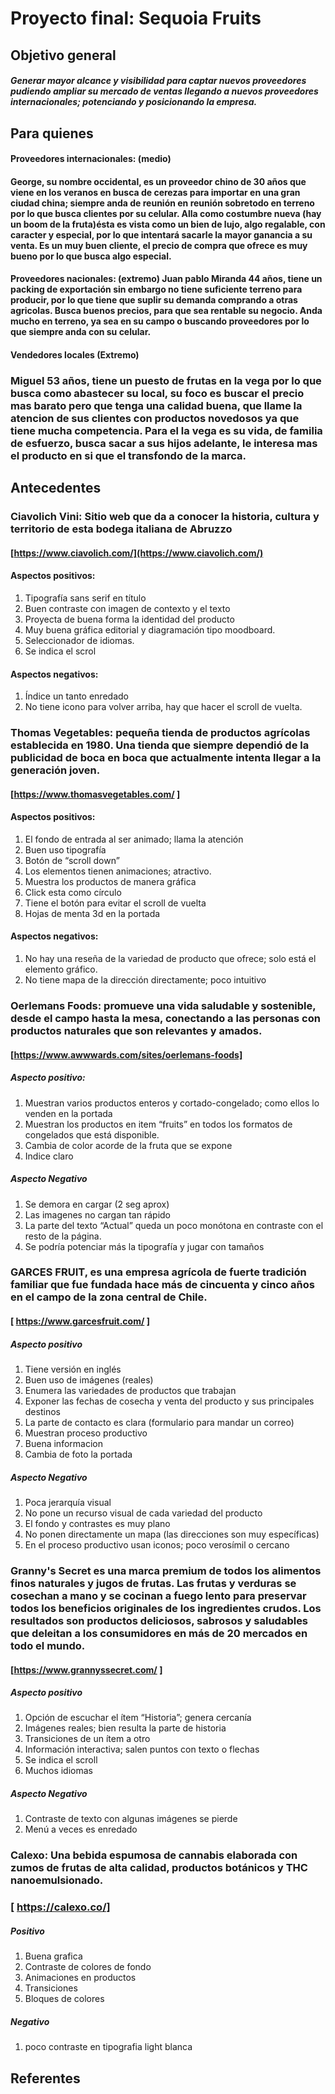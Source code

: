 # Proyecto final: Sequoia Fruits 

## Objetivo general

##### Generar mayor alcance y visibilidad para captar nuevos proveedores pudiendo ampliar su mercado de ventas llegando a nuevos proveedores internacionales; potenciando y posicionando la empresa.


## Para quienes

#### Proveedores internacionales: (medio)
####  George, su nombre occidental, es un proveedor chino de 30 años que viene en los veranos en busca de cerezas para importar en una gran ciudad china; siempre anda de reunión en reunión sobretodo en terreno por lo que busca clientes por su celular. Alla como costumbre nueva (hay un boom de la fruta)ésta es vista como un bien de lujo, algo regalable, con caracter y especial, por lo que intentará sacarle la mayor ganancia a su venta. Es un muy buen cliente, el precio de compra que ofrece es muy bueno por lo que busca algo especial.

#### Proveedores nacionales: (extremo) Juan pablo Miranda 44 años, tiene un packing de exportación sin embargo no tiene suficiente terreno para producir, por lo que tiene que suplir su demanda comprando a otras agricolas. Busca buenos precios, para que sea rentable su negocio. Anda mucho en terreno, ya sea en su campo o buscando proveedores por lo que siempre anda con su celular. 

#### Vendedores locales (Extremo)
### Miguel 53 años, tiene un puesto de frutas en la vega por lo que busca como abastecer su local, su foco es buscar el precio mas barato pero que tenga una calidad buena, que llame la atencion de sus clientes con productos novedosos ya que tiene mucha competencia. Para el la vega es su vida, de familia de esfuerzo, busca sacar a sus hijos adelante, le interesa mas el producto en si que el transfondo de la marca.


## Antecedentes 

###  Ciavolich Vini: Sitio web que da a conocer la historia, cultura y territorio de esta bodega italiana de Abruzzo 
#### [https://www.ciavolich.com/](https://www.ciavolich.com/)


#### Aspectos positivos: 

1. Tipografía sans serif en título
2. Buen contraste con imagen de contexto y el texto
3. Proyecta de buena forma la identidad del producto
4. Muy buena gráfica editorial y diagramación tipo moodboard.
5. Seleccionador de idiomas. 
6. Se indica el scrol

#### Aspectos negativos:
1. Índice un tanto enredado
2. No tiene icono para volver arriba, hay que hacer el scroll de vuelta.


### Thomas Vegetables: pequeña tienda de productos agrícolas establecida en 1980. Una tienda que siempre dependió de la publicidad de boca en boca que actualmente intenta llegar a la generación joven.
#### [https://www.thomasvegetables.com/ ]


#### Aspectos positivos:

1. El fondo de entrada al ser animado; llama la atención
2. Buen uso tipografía
3. Botón de “scroll down”
4. Los elementos tienen animaciones; atractivo.
5. Muestra los productos de manera gráfica
6. Click esta como círculo
7. Tiene el botón para evitar el scroll de vuelta
8. Hojas de menta 3d en la portada

#### Aspectos negativos:
1. No hay una reseña de la variedad de producto que ofrece; solo está el elemento gráfico.
2. No tiene mapa de la dirección directamente; poco intuitivo

### Oerlemans Foods: promueve una vida saludable y sostenible, desde el campo hasta la mesa, conectando a las personas con productos naturales que son relevantes y amados.
#### [https://www.awwwards.com/sites/oerlemans-foods]

##### Aspecto positivo: 

1. Muestran varios productos enteros y cortado-congelado; como ellos lo venden en la portada
2. Muestran los productos en item “fruits” en todos los formatos de congelados que está disponible.
3. Cambia de color acorde de la fruta que se expone
4. Indice claro

##### Aspecto Negativo

1. Se demora en cargar (2 seg aprox)
2. Las imagenes no cargan tan rápido
3. La parte del texto “Actual” queda un poco monótona en contraste con el resto de la página.
4. Se podría potenciar más la tipografía y jugar con tamaños

### GARCES FRUIT,  es una empresa agrícola de fuerte tradición familiar que fue fundada hace más de cincuenta y cinco años en el campo de la zona central de Chile.

#### [ https://www.garcesfruit.com/ ]

##### Aspecto positivo 
1. Tiene versión en inglés
2. Buen uso de imágenes (reales)
3. Enumera las variedades de productos que trabajan 
4. Exponer las fechas de cosecha y venta del producto y sus principales destinos
5. La parte de contacto es clara (formulario para mandar un correo)
6. Muestran proceso productivo
7. Buena informacion
8. Cambia de foto la portada


##### Aspecto Negativo
1. Poca jerarquía visual
2. No pone un recurso visual de cada variedad del producto
3. El fondo y contrastes es muy plano
4. No ponen directamente un mapa (las direcciones son muy específicas)
5. En el proceso productivo usan iconos; poco verosímil o cercano

### Granny's Secret es una marca premium de todos los alimentos finos naturales y jugos de frutas. Las frutas y verduras se cosechan a mano y se cocinan a fuego lento para preservar todos los beneficios originales de los ingredientes crudos. Los resultados son productos deliciosos, sabrosos y saludables que deleitan a los consumidores en más de 20 mercados en todo el mundo.

#### [https://www.grannyssecret.com/  ]

##### Aspecto positivo 
1. Opción de escuchar el ítem “Historia”; genera cercanía
2. Imágenes reales; bien resulta la parte de historia
3. Transiciones de un ítem a otro 
4. Información interactiva; salen puntos con texto o flechas
5. Se indica el scroll
6. Muchos idiomas

##### Aspecto Negativo
1. Contraste de texto con algunas imágenes se pierde
2. Menú a veces es enredado

### Calexo: Una bebida espumosa de cannabis elaborada con zumos de frutas de alta calidad, productos botánicos y THC nanoemulsionado.
### [ https://calexo.co/]

##### Positivo

1. Buena grafica
2. Contraste de colores de fondo
3. Animaciones en productos 
4. Transiciones
5. Bloques de colores

##### Negativo
1. poco contraste en tipografia light blanca

## Referentes 



#####
#####
#####
#####
#####
#####



